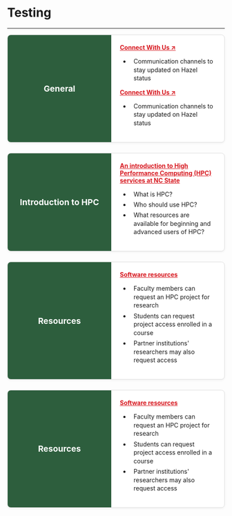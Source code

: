 # **Testing**

----

<!-- Reference: https://docs.alliancecan.ca/wiki/R -->

<!-- Card Style -->
<style>
.card-container {
  display: flex;
  flex-direction: row;
  background: white;
  border: 1px solid #ddd;
  margin-bottom: 1.5rem;
  border-radius: 8px;
  overflow: hidden;
  box-shadow: 0 2px 5px rgba(0,0,0,0.05);
}

.card-title {
  background: #2D5E3D; /* uofa color */
  color: white;
  padding: 20px;
  font-weight: bold;
  width: 200px;
  display: flex;
  align-items: center;
  justify-content: center;
  font-size: 1.2rem;
}

.card-content {
  padding: 20px;
  flex: 1;
}
.card-content a {
  color: #d71920;
  font-weight: bold;
  text-decoration: underline;
  margin-bottom: 0.3rem;
}
# .card-content ul {
  # padding-left: 1.2rem;
# }
# .card-content li {
  # margin-top: 0.5rem;
# }

.card-content ul li {
  margin-top: 0.3rem;
  margin-bottom: 0.3rem;
  line-height: 1.4;
  padding-left: 0.5rem; /* （可选）让小图标或文字往右缩一点点 */
}


</style>

<!-- Card 1 -->
<div class="card-container">
  <div class="card-title">
    General
  </div>
  <div class="card-content">
    <a href="#">Connect With Us ↗️</a>
    <ul>
      <li>Communication channels to stay updated on Hazel status</li>
    </ul>
	<a href="#">Connect With Us ↗️</a>
    <ul>
      <li>Communication channels to stay updated on Hazel status</li>
    </ul>
  </div>
</div>

<!-- Card 2 -->
<div class="card-container">
  <div class="card-title">
    Introduction to HPC
  </div>
  <div class="card-content">
    <a href="#">An introduction to High Performance Computing (HPC) services at NC State</a>
    <ul>
      <li>What is HPC?</li>
      <li>Who should use HPC?</li>
      <li>What resources are available for beginning and advanced users of HPC?</li>
    </ul>
  </div>
</div>

<!-- Card 3 -->
<div class="card-container">
  <div class="card-title">
    Resources
  </div>
  <div class="card-content">
    <a href="#">Software resources</a>
    <ul>
      <li>Faculty members can request an HPC project for research</li>
      <li>Students can request project access enrolled in a course</li>
      <li>Partner institutions' researchers may also request access</li>
    </ul>
  </div>
</div>

<!-- Card 4 -->
<div class="card-container">
  <div class="card-title">
    Resources
  </div>
  <div class="card-content">
    <a href="#">Software resources</a>
    <ul>
      <li>Faculty members can request an HPC project for research</li>
      <li>Students can request project access enrolled in a course</li>
      <li>Partner institutions' researchers may also request access</li>
    </ul>
  </div>
</div>
